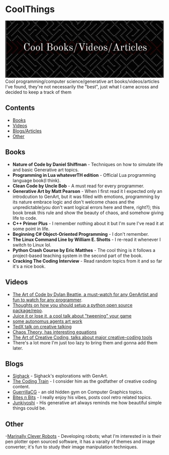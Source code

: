 # CoolThings
<img src="https://raw.githubusercontent.com/itsMohammedThaier/CoolThings/main/src/banner.jpg">
Cool programming/computer science/generative art books/videos/articles I've found, they're not necessarily the "best", just what I came across and decided to keep a track of them


## Contents
- [Books](#books)
- [Videos](#videos)
- [Blogs/Articles](#blogs)
- [Other](#other)


## Books
- **Nature of Code by Daniel Shiffman** - Techniques on how to simulate life and basic Generative art topics.
- **Programming in Lua whateverTH edition** - Official Lua programming language book(I think).
- **Clean Code by Uncle Bob** - A must read for every programmer.
- **Generative Art by Matt Pearson** - When I first read it I expected only an introdcution to GenArt, but it was filled with emotions, programming by its nature embrace logic and don't welcome chaos and the unpredictable(you don't want logical errors here and there, right?); this book break this rule and show the beauty of chaos, and somehow giving life to code.
- **C++ Primer Plus** - I remember nothing about it but I'm sure I've read it at some point in life.
- **Beginning C# Object-Oriented Programming** - I don't remember.
- **The Linux Command Line by William E. Shotts** - I re-read it whenever I switch to Linux lol.
- **Python Crash Course by Eric Matthes** - The cool thing is it follows a project-based teaching system in the second part of the book.
- **Cracking The Coding Interview** - Read random topics from it and so far it's a nice book. 
## Videos
- [The Art of Code by Dylan Beattie, a must-watch for any GenArtist and fun to watch for any programmer](https://www.youtube.com/watch?v=6avJHaC3C2U).
- [Thoughts on how you should setup a python open source package/repo](https://www.youtube.com/watch?v=25P5apB4XWM&t=709s).
- [Juice it or lose it, a cool talk about "tweening" your game](https://www.youtube.com/watch?v=Fy0aCDmgnxg)
- [some autonomus agents art work](https://vimeo.com/22955812)
- [TedX talk on creative talking](https://www.youtube.com/watch?v=JW7oAbLVNJE)
- [Chaos Theory, has interesting equations](https://www.youtube.com/watch?v=uzJXeluCKMs)
- [The Art of Creative Coding, talks about major creative-coding tools](https://www.youtube.com/watch?v=eBV14-3LT-g)
- There's a lot more I'm just too lazy to bring them and gonna add them later.
## Blogs
- [Sighack](https://sighack.com/) - Sighack's explorations with GenArt.
- [The Coding Train](https://www.youtube.com/@TheCodingTrain) - I consider him as the godfather of creative coding content.
- [GuerrillaCG](https://www.youtube.com/@GuerrillaCG) - an old hidden gym on Computer Graphics topics.
- [Bites n Bits](https://bytesnbits.co.uk/) - I really enjoy his vibes, posts cool retro related topics.
- [Junkiyoshi](https://junkiyoshi.com/) - His generative art always reminds me how beautiful simple things could be.
## Other
-[Marinally Clever Robots](https://github.com/MarginallyClever) - Developing robots; what I'm interested in is their pen plotter open sourced software, it has a varaity of themes and image converter; it's fun to study their image manipulation techniques.
